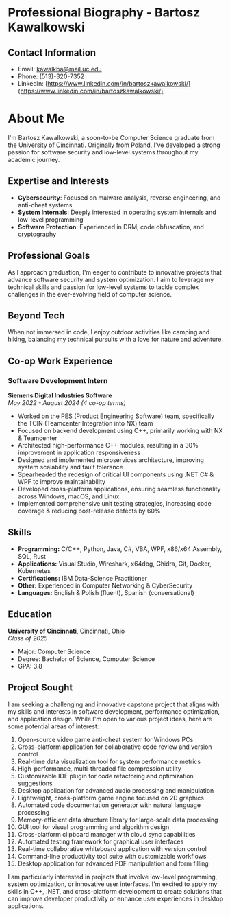 # Professional Biography - Bartosz Kawalkowski

## Contact Information
- Email: kawalkba@mail.uc.edu
- Phone: (513)-320-7352
- LinkedIn: [https://www.linkedin.com/in/bartoszkawalkowski/](https://www.linkedin.com/in/bartoszkawalkowski/)

# About Me

I'm Bartosz Kawalkowski, a soon-to-be Computer Science graduate from the University of Cincinnati. Originally from Poland, I've developed a strong passion for software security and low-level systems throughout my academic journey.

## Expertise and Interests

- **Cybersecurity**: Focused on malware analysis, reverse engineering, and anti-cheat systems
- **System Internals**: Deeply interested in operating system internals and low-level programming
- **Software Protection**: Experienced in DRM, code obfuscation, and cryptography

## Professional Goals

As I approach graduation, I'm eager to contribute to innovative projects that advance software security and system optimization. I aim to leverage my technical skills and passion for low-level systems to tackle complex challenges in the ever-evolving field of computer science.

## Beyond Tech

When not immersed in code, I enjoy outdoor activities like camping and hiking, balancing my technical pursuits with a love for nature and adventure.

## Co-op Work Experience

### Software Development Intern
**Siemens Digital Industries Software**  
*May 2022 - August 2024 (4 co-op terms)*

- Worked on the PES (Product Engineering Software) team, specifically the TCIN (Teamcenter Integration into NX) team
- Focused on backend development using C++, primarily working with NX & Teamcenter
- Architected high-performance C++ modules, resulting in a 30% improvement in application responsiveness
- Designed and implemented microservices architecture, improving system scalability and fault tolerance
- Spearheaded the redesign of critical UI components using .NET C# & WPF to improve maintainability
- Developed cross-platform applications, ensuring seamless functionality across Windows, macOS, and Linux
- Implemented comprehensive unit testing strategies, increasing code coverage & reducing post-release defects by 60%

## Skills
- **Programming:** C/C++, Python, Java, C#, VBA, WPF, x86/x64 Assembly, SQL, Rust
- **Applications:** Visual Studio, Wireshark, x64dbg, Ghidra, Git, Docker, Kubernetes
- **Certifications:** IBM Data-Science Practitioner
- **Other:** Experienced in Computer Networking & CyberSecurity
- **Languages:** English & Polish (fluent), Spanish (conversational)

## Education
**University of Cincinnati**, Cincinnati, Ohio  
*Class of 2025*
- Major: Computer Science
- Degree: Bachelor of Science, Computer Science
- GPA: 3.8

## Project Sought
I am seeking a challenging and innovative capstone project that aligns with my skills and interests in software development, performance optimization, and application design. While I'm open to various project ideas, here are some potential areas of interest:

1. Open-source video game anti-cheat system for Windows PCs
2. Cross-platform application for collaborative code review and version control
3. Real-time data visualization tool for system performance metrics
4. High-performance, multi-threaded file compression utility
5. Customizable IDE plugin for code refactoring and optimization suggestions
6. Desktop application for advanced audio processing and manipulation
7. Lightweight, cross-platform game engine focused on 2D graphics
8. Automated code documentation generator with natural language processing
9. Memory-efficient data structure library for large-scale data processing
10. GUI tool for visual programming and algorithm design
11. Cross-platform clipboard manager with cloud sync capabilities
12. Automated testing framework for graphical user interfaces
13. Real-time collaborative whiteboard application with version control
14. Command-line productivity tool suite with customizable workflows
15. Desktop application for advanced PDF manipulation and form filling

I am particularly interested in projects that involve low-level programming, system optimization, or innovative user interfaces. I'm excited to apply my skills in C++, .NET, and cross-platform development to create solutions that can improve developer productivity or enhance user experiences in desktop applications.
